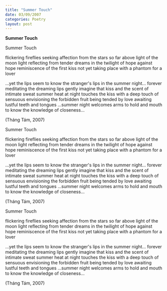```yaml
---
title: "Summer Touch"
date: 03/09/2007
categories: Poetry
layout: post
---
```


**Summer Touch**

Summer Touch

flickering fireflies
seeking affection from the stars so far above
light of the moon
light reflecting from tender dreams
in the twilight of hope against hope
reminiscence of the first kiss
not yet taking place
with a phantom for a lover

...yet the lips
seem to know
the stranger's lips
in the summer night...
forever meditating
the dreaming lips
gently imagine
that kiss
and the scent of
intimate sweat
summer heat at night
touches
the kiss with a deep touch
of sensuous envisioning
the forbidden fruit
being tended by love
awaiting lustful
teeth and tongues
...summer night
welcomes arms to hold
and mouth to know
the knowledge of closeness...

(Tháng Tám, 2007)

Summer Touch

flickering fireflies
seeking affection from the stars so far above
light of the moon
light reflecting from tender dreams
in the twilight of hope against hope
reminiscence of the first kiss
not yet taking place
with a phantom for a lover

...yet the lips
seem to know
the stranger's lips
in the summer night...
forever meditating
the dreaming lips
gently imagine
that kiss
and the scent of
intimate sweat
summer heat at night
touches
the kiss with a deep touch
of sensuous envisioning
the forbidden fruit
being tended by love
awaiting lustful
teeth and tongues
...summer night
welcomes arms to hold
and mouth to know
the knowledge of closeness...

(Tháng Tám, 2007)

Summer Touch

flickering fireflies
seeking affection from the stars so far above
light of the moon
light reflecting from tender dreams
in the twilight of hope against hope
reminiscence of the first kiss
not yet taking place
with a phantom for a lover

...yet the lips
seem to know
the stranger's lips
in the summer night...
forever meditating
the dreaming lips
gently imagine
that kiss
and the scent of
intimate sweat
summer heat at night
touches
the kiss with a deep touch
of sensuous envisioning
the forbidden fruit
being tended by love
awaiting lustful
teeth and tongues
...summer night
welcomes arms to hold
and mouth to know
the knowledge of closeness...

(Tháng Tám, 2007)
